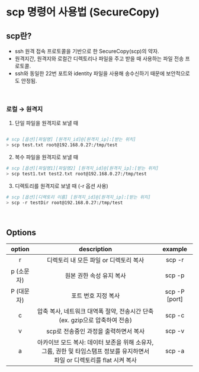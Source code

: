 # scp 명령어 사용법 (SecureCopy)

## scp란?
- ssh 원격 접속 프로토콜을 기반으로 한 SecureCopy(scp)의 약자. <br/>
- 원격지간, 원격지와 로컬간 디렉토리나 파일을 주고 받을 때 사용하는 파일 전송 프로토콜. <br/>
- ssh와 동일한 22번 포트와 identity 파일을 사용해 송수신하기 때문에 보안적으로도 안정됨.

<br/>

### 로컬 → 원격지
1. 단일 파일을 원격지로 보낼 때

```bash

# scp [옵션][파일명] [원격지_id]@[원격지_ip]:[받는 위치]
> scp test.txt root@192.168.0.27:/tmp/test

```

2. 복수 파일을 원격지로 보낼 때

```bash
# scp [옵션][파일명1][파일명2] [원격지_id]@[원격지_ip]:[받는 위치]
> scp test1.txt test2.txt root@192.168.0.27:/tmp/test
```

3. 디렉토리를 원격지로 보낼 때 (-r 옵션 사용)

```bash
# scp [옵션][디렉토리 이름] [원격지_id]@[원격지_ip]:[받는 위치]
> scp -r testDir root@192.168.0.27:/tmp/test
```

<br/>

## Options
| option | description |    example    |
|:------:|:-----------:|:-------------:|
| r | 디렉토리 내 모든 파일 or 디렉토리 복사 | scp -r |
| p (소문자) | 원본 권한 속성 유지 복사 | scp -p |
| P (대문자) | 포트 번호 지정 복사 | scp -P [port] |
| c | 압축 복사, 네트워크 대역폭 절약, 전송시간 단축 (ex. gzip으로 압축하여 전송) | scp -c |
| v | scp로 전송중인 과정을 출력하면서 복사 | scp -v |
| a | 아카이브 모드 복사: 데이터 보존을 위해 소유자, 그룹, 권한 및 타임스탬프 정보를 유지하면서 <br/> 파일 or 디렉토리를 flat 시켜 복사 | scp -a |
